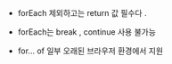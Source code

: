 - forEach 제외하고는 return 값 필수다 . 

- forEach는 break , continue 사용 불가능

- for... of 일부 오래된 브라우저 환경에서 지원

  

